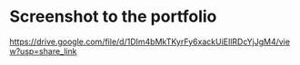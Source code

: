 # Screenshot to the portfolio
https://drive.google.com/file/d/1DIm4bMkTKyrFy6xackUiEIlRDcYjJgM4/view?usp=share_link
